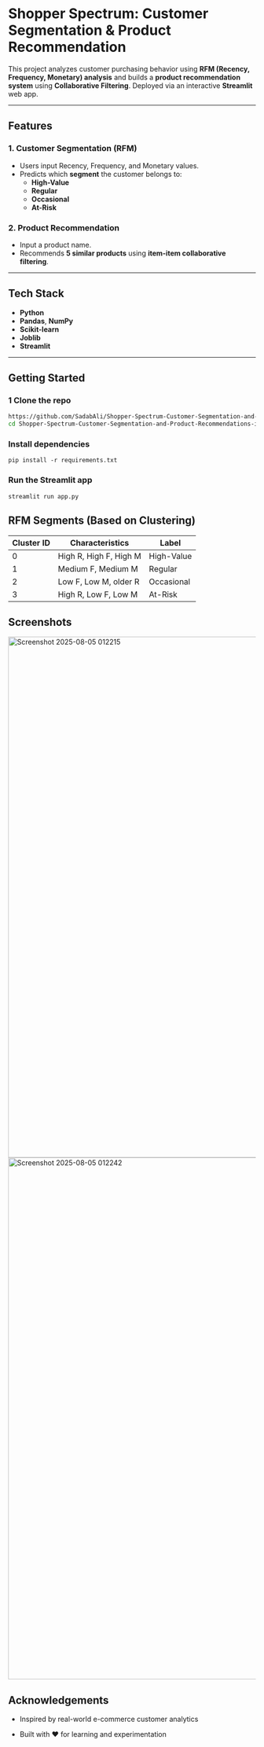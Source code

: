 #  Shopper Spectrum: Customer Segmentation & Product Recommendation

This project analyzes customer purchasing behavior using **RFM (Recency, Frequency, Monetary) analysis** and builds a **product recommendation system** using **Collaborative Filtering**. Deployed via an interactive **Streamlit** web app.

---

##  Features

###  1. Customer Segmentation (RFM)
- Users input Recency, Frequency, and Monetary values.
- Predicts which **segment** the customer belongs to:
  - **High-Value**
  - **Regular**
  - **Occasional**
  - **At-Risk**

###  2. Product Recommendation
- Input a product name.
- Recommends **5 similar products** using **item-item collaborative filtering**.

---

##  Tech Stack

- **Python**
- **Pandas**, **NumPy**
- **Scikit-learn**
- **Joblib**
- **Streamlit**

---

##  Getting Started

### 1️ Clone the repo
```bash
https://github.com/SadabAli/Shopper-Spectrum-Customer-Segmentation-and-Product-Recommendations-in-E-Commerce.git
cd Shopper-Spectrum-Customer-Segmentation-and-Product-Recommendations-in-E-Commerce
```
### Install dependencies
```
pip install -r requirements.txt
```

### Run the Streamlit app
```
streamlit run app.py
```
## RFM Segments (Based on Clustering)

| Cluster ID | Characteristics        | Label      |
| ---------- | ---------------------- | ---------- |
| 0          | High R, High F, High M | High-Value |
| 1          | Medium F, Medium M     | Regular    |
| 2          | Low F, Low M, older R  | Occasional |
| 3          | High R, Low F, Low M   | At-Risk    |


## Screenshots
<img width="1992" height="1060" alt="Screenshot 2025-08-05 012215" src="https://github.com/user-attachments/assets/587b091f-c355-4ff3-9b06-1e11ab0f40b7" />
<img width="1990" height="1062" alt="Screenshot 2025-08-05 012242" src="https://github.com/user-attachments/assets/7d2c1cf4-5b1a-4b9b-899a-65cd5a60a853" />



## Acknowledgements
- Inspired by real-world e-commerce customer analytics

- Built with ❤️ for learning and experimentation
